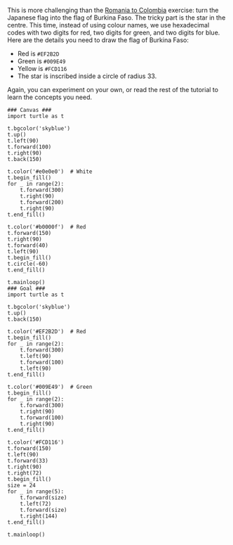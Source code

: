 This is more challenging than the [Romania to Colombia] exercise: turn the
Japanese flag into the flag of Burkina Faso. The tricky part is the star in the
centre. This time, instead of using colour names, we use hexadecimal codes with
two digits for red, two digits for green, and two digits for blue. Here are the
details you need to draw the flag of Burkina Faso:

* Red is `#EF2B2D`
* Green is `#009E49`
* Yellow is `#FCD116`
* The star is inscribed inside a circle of radius 33.

Again, you can experiment on your own, or read the rest of the tutorial to learn
the concepts you need.

[Romania to Colombia]:  ?tutorial=flags/romania-colombia

    ### Canvas ###
    import turtle as t
    
    t.bgcolor('skyblue')
    t.up()
    t.left(90)
    t.forward(100)
    t.right(90)
    t.back(150)
    
    t.color('#e0e0e0')  # White
    t.begin_fill()
    for _ in range(2):
        t.forward(300)
        t.right(90)
        t.forward(200)
        t.right(90)
    t.end_fill()
    
    t.color('#b0000f')  # Red
    t.forward(150)
    t.right(90)
    t.forward(40)
    t.left(90)
    t.begin_fill()
    t.circle(-60)
    t.end_fill()
    
    t.mainloop()
    ### Goal ###
    import turtle as t
    
    t.bgcolor('skyblue')
    t.up()
    t.back(150)
    
    t.color('#EF2B2D')  # Red
    t.begin_fill()
    for _ in range(2):
        t.forward(300)
        t.left(90)
        t.forward(100)
        t.left(90)
    t.end_fill()
    
    t.color('#009E49')  # Green
    t.begin_fill()
    for _ in range(2):
        t.forward(300)
        t.right(90)
        t.forward(100)
        t.right(90)
    t.end_fill()
    
    t.color('#FCD116')
    t.forward(150)
    t.left(90)
    t.forward(33)
    t.right(90)
    t.right(72)
    t.begin_fill()
    size = 24
    for _ in range(5):
        t.forward(size)
        t.left(72)
        t.forward(size)
        t.right(144)
    t.end_fill()
    
    t.mainloop()
